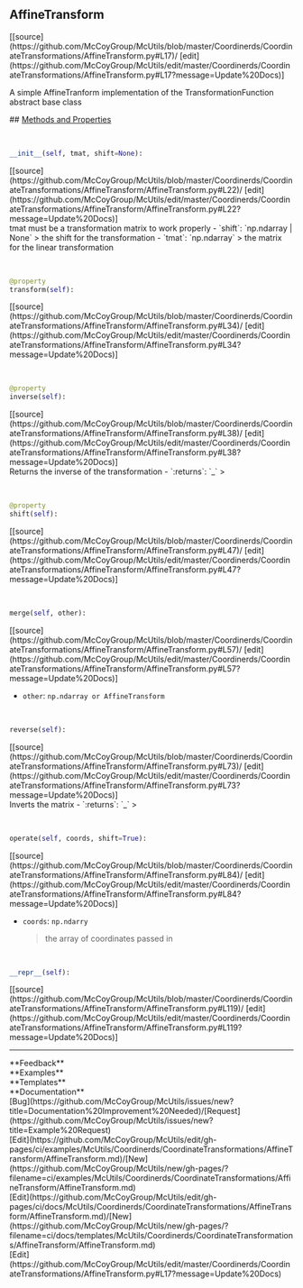 ## <a id="McUtils.Coordinerds.CoordinateTransformations.AffineTransform.AffineTransform">AffineTransform</a> 

<div class="docs-source-link" markdown="1">
[[source](https://github.com/McCoyGroup/McUtils/blob/master/Coordinerds/CoordinateTransformations/AffineTransform.py#L17)/
[edit](https://github.com/McCoyGroup/McUtils/edit/master/Coordinerds/CoordinateTransformations/AffineTransform.py#L17?message=Update%20Docs)]
</div>

A simple AffineTranform implementation of the TransformationFunction abstract base class







<div class="collapsible-section">
 <div class="collapsible-section collapsible-section-header" markdown="1">
## <a class="collapse-link" data-toggle="collapse" href="#methods" markdown="1"> Methods and Properties</a> <a class="float-right" data-toggle="collapse" href="#methods"><i class="fa fa-chevron-down"></i></a>
 </div>
 <div class="collapsible-section collapsible-section-body collapse show" id="methods" markdown="1">
 
<a id="McUtils.Coordinerds.CoordinateTransformations.AffineTransform.AffineTransform.__init__" class="docs-object-method">&nbsp;</a> 
```python
__init__(self, tmat, shift=None): 
```
<div class="docs-source-link" markdown="1">
[[source](https://github.com/McCoyGroup/McUtils/blob/master/Coordinerds/CoordinateTransformations/AffineTransform/AffineTransform.py#L22)/
[edit](https://github.com/McCoyGroup/McUtils/edit/master/Coordinerds/CoordinateTransformations/AffineTransform/AffineTransform.py#L22?message=Update%20Docs)]
</div>
tmat must be a transformation matrix to work properly
  - `shift`: `np.ndarray | None`
    > the shift for the transformation
  - `tmat`: `np.ndarray`
    > the matrix for the linear transformation


<a id="McUtils.Coordinerds.CoordinateTransformations.AffineTransform.AffineTransform.transform" class="docs-object-method">&nbsp;</a> 
```python
@property
transform(self): 
```
<div class="docs-source-link" markdown="1">
[[source](https://github.com/McCoyGroup/McUtils/blob/master/Coordinerds/CoordinateTransformations/AffineTransform/AffineTransform.py#L34)/
[edit](https://github.com/McCoyGroup/McUtils/edit/master/Coordinerds/CoordinateTransformations/AffineTransform/AffineTransform.py#L34?message=Update%20Docs)]
</div>


<a id="McUtils.Coordinerds.CoordinateTransformations.AffineTransform.AffineTransform.inverse" class="docs-object-method">&nbsp;</a> 
```python
@property
inverse(self): 
```
<div class="docs-source-link" markdown="1">
[[source](https://github.com/McCoyGroup/McUtils/blob/master/Coordinerds/CoordinateTransformations/AffineTransform/AffineTransform.py#L38)/
[edit](https://github.com/McCoyGroup/McUtils/edit/master/Coordinerds/CoordinateTransformations/AffineTransform/AffineTransform.py#L38?message=Update%20Docs)]
</div>
Returns the inverse of the transformation
  - `:returns`: `_`
    >


<a id="McUtils.Coordinerds.CoordinateTransformations.AffineTransform.AffineTransform.shift" class="docs-object-method">&nbsp;</a> 
```python
@property
shift(self): 
```
<div class="docs-source-link" markdown="1">
[[source](https://github.com/McCoyGroup/McUtils/blob/master/Coordinerds/CoordinateTransformations/AffineTransform/AffineTransform.py#L47)/
[edit](https://github.com/McCoyGroup/McUtils/edit/master/Coordinerds/CoordinateTransformations/AffineTransform/AffineTransform.py#L47?message=Update%20Docs)]
</div>


<a id="McUtils.Coordinerds.CoordinateTransformations.AffineTransform.AffineTransform.merge" class="docs-object-method">&nbsp;</a> 
```python
merge(self, other): 
```
<div class="docs-source-link" markdown="1">
[[source](https://github.com/McCoyGroup/McUtils/blob/master/Coordinerds/CoordinateTransformations/AffineTransform/AffineTransform.py#L57)/
[edit](https://github.com/McCoyGroup/McUtils/edit/master/Coordinerds/CoordinateTransformations/AffineTransform/AffineTransform.py#L57?message=Update%20Docs)]
</div>

  - `other`: `np.ndarray or AffineTransform`
    >


<a id="McUtils.Coordinerds.CoordinateTransformations.AffineTransform.AffineTransform.reverse" class="docs-object-method">&nbsp;</a> 
```python
reverse(self): 
```
<div class="docs-source-link" markdown="1">
[[source](https://github.com/McCoyGroup/McUtils/blob/master/Coordinerds/CoordinateTransformations/AffineTransform/AffineTransform.py#L73)/
[edit](https://github.com/McCoyGroup/McUtils/edit/master/Coordinerds/CoordinateTransformations/AffineTransform/AffineTransform.py#L73?message=Update%20Docs)]
</div>
Inverts the matrix
  - `:returns`: `_`
    >


<a id="McUtils.Coordinerds.CoordinateTransformations.AffineTransform.AffineTransform.operate" class="docs-object-method">&nbsp;</a> 
```python
operate(self, coords, shift=True): 
```
<div class="docs-source-link" markdown="1">
[[source](https://github.com/McCoyGroup/McUtils/blob/master/Coordinerds/CoordinateTransformations/AffineTransform/AffineTransform.py#L84)/
[edit](https://github.com/McCoyGroup/McUtils/edit/master/Coordinerds/CoordinateTransformations/AffineTransform/AffineTransform.py#L84?message=Update%20Docs)]
</div>

  - `coords`: `np.ndarry`
    > the array of coordinates passed in


<a id="McUtils.Coordinerds.CoordinateTransformations.AffineTransform.AffineTransform.__repr__" class="docs-object-method">&nbsp;</a> 
```python
__repr__(self): 
```
<div class="docs-source-link" markdown="1">
[[source](https://github.com/McCoyGroup/McUtils/blob/master/Coordinerds/CoordinateTransformations/AffineTransform/AffineTransform.py#L119)/
[edit](https://github.com/McCoyGroup/McUtils/edit/master/Coordinerds/CoordinateTransformations/AffineTransform/AffineTransform.py#L119?message=Update%20Docs)]
</div>
 </div>
</div>












---


<div markdown="1" class="text-secondary">
<div class="container">
  <div class="row">
   <div class="col" markdown="1">
**Feedback**   
</div>
   <div class="col" markdown="1">
**Examples**   
</div>
   <div class="col" markdown="1">
**Templates**   
</div>
   <div class="col" markdown="1">
**Documentation**   
</div>
   <div class="col" markdown="1">
   
</div>
   <div class="col" markdown="1">
   
</div>
   <div class="col" markdown="1">
   
</div>
</div>
  <div class="row">
   <div class="col" markdown="1">
[Bug](https://github.com/McCoyGroup/McUtils/issues/new?title=Documentation%20Improvement%20Needed)/[Request](https://github.com/McCoyGroup/McUtils/issues/new?title=Example%20Request)   
</div>
   <div class="col" markdown="1">
[Edit](https://github.com/McCoyGroup/McUtils/edit/gh-pages/ci/examples/McUtils/Coordinerds/CoordinateTransformations/AffineTransform/AffineTransform.md)/[New](https://github.com/McCoyGroup/McUtils/new/gh-pages/?filename=ci/examples/McUtils/Coordinerds/CoordinateTransformations/AffineTransform/AffineTransform.md)   
</div>
   <div class="col" markdown="1">
[Edit](https://github.com/McCoyGroup/McUtils/edit/gh-pages/ci/docs/McUtils/Coordinerds/CoordinateTransformations/AffineTransform/AffineTransform.md)/[New](https://github.com/McCoyGroup/McUtils/new/gh-pages/?filename=ci/docs/templates/McUtils/Coordinerds/CoordinateTransformations/AffineTransform/AffineTransform.md)   
</div>
   <div class="col" markdown="1">
[Edit](https://github.com/McCoyGroup/McUtils/edit/master/Coordinerds/CoordinateTransformations/AffineTransform.py#L17?message=Update%20Docs)   
</div>
   <div class="col" markdown="1">
   
</div>
   <div class="col" markdown="1">
   
</div>
   <div class="col" markdown="1">
   
</div>
</div>
</div>
</div>